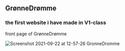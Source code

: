 ## GrønneDrømme 

### the first website i have made in V1-class

front page of GrønneDrømme 

![Screenshot 2021-09-22 at 12-57-26 GronneDromme](https://user-images.githubusercontent.com/91183100/134331835-9951aa4b-0f9f-4745-ab2c-7ff89aaa3b17.png)
